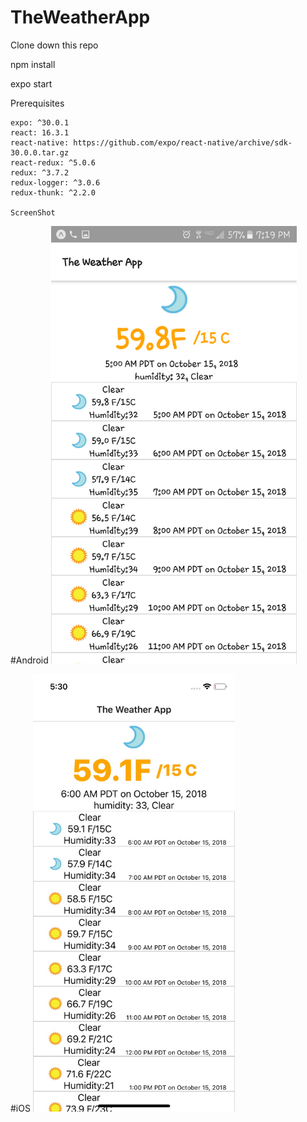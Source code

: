 # TheWeatherApp 

Clone down this repo

npm install 

expo start

Prerequisites

    expo: ^30.0.1
    react: 16.3.1
    react-native: https://github.com/expo/react-native/archive/sdk-30.0.0.tar.gz
    react-redux: ^5.0.6
    redux: ^3.7.2
    redux-logger: ^3.0.6
    redux-thunk: ^2.2.0
    
    ScreenShot
    
#Android
<img src="https://github.com/Rehmat-un-Nisa/TheWeatherApp/blob/master/Screenshot/Screenshot_20181015-191944.png" height="700">

#iOS 
<img src="https://github.com/Rehmat-un-Nisa/TheWeatherApp/blob/master/Screenshot/IMG-20181015-WA0062.jpg" height="700">
